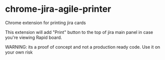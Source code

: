 # chrome-jira-agile-printer
Chrome extension for printing jira cards

This extension will add "Print" button to the top of jira main panel in case you're viewing Rapid board.

WARNING: its a proof of concept and not a production ready code. Use it on your own risk 

